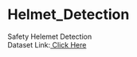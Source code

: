 # Helmet_Detection
Safety Helemet Detection<br/>                                                                                                                                                       Dataset Link:[ Click Here](https://www.kaggle.com/andrewmvd/hard-hat-detection/download)
